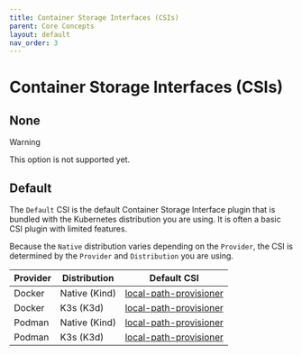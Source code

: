 ```yaml
---
title: Container Storage Interfaces (CSIs)
parent: Core Concepts
layout: default
nav_order: 3
---
```


# Container Storage Interfaces (CSIs)

## None

> [!WARNING]
> This option is not supported yet.

## Default

The `Default` CSI is the default Container Storage Interface plugin that is bundled with the Kubernetes distribution you are using. It is often a basic CSI plugin with limited features.

Because the `Native` distribution varies depending on the `Provider`, the CSI is determined by the `Provider` and `Distribution` you are using.

| Provider | Distribution  | Default CSI                                                                 |
| -------- | ------------- | --------------------------------------------------------------------------- |
| Docker   | Native (Kind) | [local-path-provisioner](https://github.com/rancher/local-path-provisioner) |
| Docker   | K3s (K3d)     | [local-path-provisioner](https://github.com/rancher/local-path-provisioner) |
| Podman   | Native (Kind) | [local-path-provisioner](https://github.com/rancher/local-path-provisioner) |
| Podman   | K3s (K3d)     | [local-path-provisioner](https://github.com/rancher/local-path-provisioner) |
